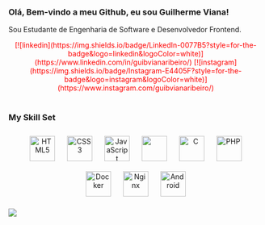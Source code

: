 ### Olá, Bem-vindo a meu Github, eu sou Guilherme Viana!
Sou Estudante de Engenharia de Software e Desenvolvedor Frontend.

<div style="color:red" align="center">
[![linkedin](https://img.shields.io/badge/LinkedIn-0077B5?style=for-the-badge&logo=linkedin&logoColor=white)](https://www.linkedin.com/in/guibvianaribeiro/)
[![instagram](https://img.shields.io/badge/Instagram-E4405F?style=for-the-badge&logo=instagram&logoColor=white)](https://www.instagram.com/guibvianaribeiro/)
</div>

</br>

### My Skill Set
<div align="center">
  <img style="margin: 10px" src="https://cdn.jsdelivr.net/gh/devicons/devicon/icons/html5/html5-plain.svg" alt="HTML5" height="50" />
  <img style="margin: 10px" src="https://cdn.jsdelivr.net/gh/devicons/devicon/icons/css3/css3-plain.svg" alt="CSS3" height="50" />
  <img style="margin: 10px" src="https://cdn.jsdelivr.net/gh/devicons/devicon/icons/javascript/javascript-plain.svg" alt="JavaScript" height="50" />
  <img style="margin: 10px" src="https://cdn.jsdelivr.net/gh/devicons/devicon/icons/bootstrap/bootstrap-plain.svg" height="50" />
  <img style="margin: 10px" src="https://cdn.jsdelivr.net/gh/devicons/devicon/icons/c/c-plain.svg" alt="C" height="50" />
  <img style="margin: 10px" src="https://cdn.jsdelivr.net/gh/devicons/devicon/icons/php/php-plain.svg" alt="PHP" height="50" />
  <img style="margin: 10px" src="https://cdn.jsdelivr.net/gh/devicons/devicon/icons/docker/docker-plain.svg" alt="Docker" height="50" />
  <img style="margin: 10px" src="https://cdn.jsdelivr.net/gh/devicons/devicon/icons/nginx/nginx-original.svg" alt="Nginx" height="50" />
  <img style="margin: 10px" src="https://cdn.jsdelivr.net/gh/devicons/devicon/icons/android/android-plain.svg" alt="Android" height="50" />
</div>

[![](https://visitcount.itsvg.in/api?id=gui-bvr&icon=0&color=0)](https://visitcount.itsvg.in)
